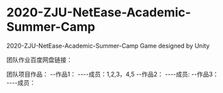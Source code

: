 # 2020-ZJU-NetEase-Academic-Summer-Camp
2020-ZJU-NetEase-Academic-Summer-Camp Game designed by Unity

团队作业百度网盘链接：

团队项目作品：
--作品1：
----成员：1,2,3，4,5
--作品2：
----成员:
--作品3：
----成员：



